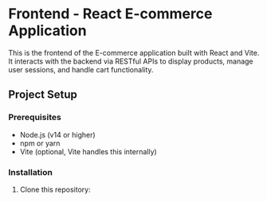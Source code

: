 # Frontend - React E-commerce Application

This is the frontend of the E-commerce application built with React and Vite. It interacts with the backend via RESTful APIs to display products, manage user sessions, and handle cart functionality.

## Project Setup

### Prerequisites

- Node.js (v14 or higher)
- npm or yarn
- Vite (optional, Vite handles this internally)

### Installation

1. Clone this repository:

   ```bash
